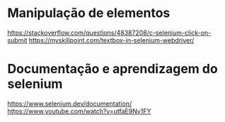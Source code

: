 # Manipulação de elementos
https://stackoverflow.com/questions/48387208/c-selenium-click-on-submit
https://myskillpoint.com/textbox-in-selenium-webdriver/


# Documentação e aprendizagem do selenium
https://www.selenium.dev/documentation/
https://www.youtube.com/watch?v=utfaE9Nv1FY
